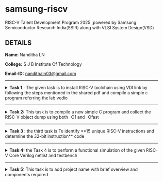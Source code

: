 # samsung-riscv
RISC-V Talent Development Program 2025 ,powered by Samsung Semiconductor Research India(SSIR) along with VLSI System Design(VSD)
## DETAILS
**Name:** Nanditha LN 

**College:** S J B Institute Of Technology 

**Email-ID:** nandithaln03@gmail.com 

-----------------------------------------------------------------------------------------------------------------------------------------------------------

<details>
<summary
>
  <b>Task 1</b> :
  The given task is to install RISC-V toolchain using VDI link by following the steps mentioned in the shared pdf and compile a simple c program referring the lab vedio 
</summary> 

### What is RISC-V Toolchain?
> The RISC-V toolchain comprises the assembler, compiler, linker, and debugger, each playing a critical role in developing and debugging software for RISC-V microcontrollers. Understanding how these components work together empowers developers to write efficient code, leverage existing libraries, and debug their applications effectively. By harnessing the power of the RISC-V toolchain, developers can unlock the full potential of this open-source instruction set architecture.
> 
**1. Compiling a simple C program to find the sum from 1 to n**

![Sum1ton(C lab)](https://github.com/user-attachments/assets/ba20856e-fd95-45c2-9412-59f3a7791c21)

**2. O1 command and object dump**

### What is Object Dump?
>Objdump provides the address, the encoding, and the mnemonics. RISC-V objdump will work on any binary that contains RISC-V code. That includes executables, object files, and shared libraries.
>

Code for O1:

```
$ riscv64-unknown-elf-gcc -O1 -mabi=lp64 -march=rv64i -o sum1ton.o sum1ton.c
$ riscv64-unknown-elf-objdump -d sum1ton.o
```

![Cat command](https://github.com/user-attachments/assets/5118a693-c2ef-4bcb-9e99-ee57b94360ea)

![objdump](https://github.com/user-attachments/assets/8fdb3eba-d04a-49f6-a742-799e6d5f8d6d)

The main section is found in the object dump 

![objdump main section](https://github.com/user-attachments/assets/98b32a57-bf34-4a5d-808e-20ae755f2a8c)

**3. To find object dump using Ofast command**

Code:

```
$ riscv64-unknown-elf-gcc -Ofast -mabi=lp64 -march=rv64i -o sum1ton.o sum1ton.c
$ riscv-unknown-elf-objdump -d sum1ton.o
```
Here d stands for dis assemble 
![objectdump using Ofast](https://github.com/user-attachments/assets/e3e26e37-ff7e-4d3c-847d-c1d508b9d468)
</details>

--------------------------------------------------------------------------------------------------------------------------------------------------

<details>
<summary
>
<b>Task 2:</b> This task is to compile a new simple C program and collect the RISC-V object dump using both -O1 and -Ofast </summary>

Program to find whether the entered number is prime number or not:
```
#include<stdio.h>
int main()
{
  int i,num,temp=0;
  printf("Enter a number");
  scanf("%d",&num);
  for(i=2;i<=num/2;i++)
  {
    if(num%i==0)
    {
     temp++;
     break;
     }
  }
  if(temp==0&&num!=1)
  {
   printf("%d is a prime number\n",num)
  }
  else
  {
   printf("%d is not a prime number\n",num)
  }
  return 0;
}
```
**The related files are attached below**
![prime c and output](https://github.com/user-attachments/assets/3a8c6706-fa53-41d4-ba40-9fc8c0e65a59)

### What is spike command?
>spike command is similar to the ```./a.out``` command where it is used to see the output but spike is used to see output in riscv simulator. The output produced is same as the a.out command.

``` spike pk prime.c```


**To find the ```objdump``` the procedure is similar to the previous task given where we run the program for ```sum1ton.c```**

![output using spike](https://github.com/user-attachments/assets/df091ccd-e227-4504-b2c5-af8cf6beae2c)

![O1](https://github.com/user-attachments/assets/fc5ead42-208e-42ae-b286-993d5cf060ae)

![O1 obj](https://github.com/user-attachments/assets/fb002211-fcb3-452d-8421-80c7249218d4)

![Ofast](https://github.com/user-attachments/assets/cb3cc93b-3282-4a67-9ace-def8613d0277)

![Ofast obj](https://github.com/user-attachments/assets/ec740678-18c0-416f-b4e9-d10a38fc2bdc)

**To find the contents present in the main section or any other section the following code is used where lui stands for ***load upper immediate*****

```
spike -d pk prime.o

```

![load upper immediate](https://github.com/user-attachments/assets/96d1529f-d773-4685-88e6-8a22a20edfd3)
</details>

----------------------------------------------------------------------------------------------------------------------------------------------------------------------------------------------------------------------------------------------------------------------------

<details>
<summary
>
<b>Task 3 : </b> 
the third task is To identify **15 unique RISC-V instructions and determine the 32-bit instruction** code
</summary>

RISC-V (Reduced Instruction Set Computer - Version 5) is an open, free instruction set architecture (ISA) that follows the RISC principles. It was designed to be simple, clean, and extensible, making it suitable for a wide range of computing applications.

**1. Instruction Set**

**Base ISA:** RISC-V has a small, fixed set of base instructions. The simplest one is RV32I, which is a 32-bit integer base ISA. There's also RV64I for 64-bit systems.

**Extensions:** RISC-V is modular, with optional extensions like M (integer multiplication and division), A (atomic instructions), F (single-precision floating point), D (double-precision floating point), etc.

**Custom Extensions:** Users can define their custom extensions while keeping compatibility with the base ISA.


**2. Instruction Formats**

**Fixed-Length:** All instructions are 32 bits long (with some optional 16-bit compressed instructions for efficiency).
Formats: RISC-V has several instruction formats like R-type (Register), I-type (Immediate), S-type (Store), B-type (Branch), U-type (Upper Immediate), and J-type (Jump).

**3. Load/Store Architecture**
RISC-V follows the load/store architecture, meaning that it can only perform arithmetic operations on registers, not directly on memory. Data must first be loaded into registers, manipulated, and then stored back to memory if needed.

**4. Simplicity and Regularity**
Instructions have a consistent format, which simplifies decoding and execution.
There are fewer instructions compared to CISC (Complex Instruction Set Computer) architectures, making RISC-V simpler to implement in hardware.


**5. Advantages of RISC-V**

***Open Standard:*** It's not bound by proprietary rights, making it widely accessible for research, teaching, and industry.

***Scalability:*** Can be used in a wide range of devices from tiny embedded systems to powerful supercomputers.

***Efficiency:*** The simplicity and modularity often lead to better performance and energy efficiency.

**Step 1:** Create prime.o file 

### Why convert the c file to object file?
> The ```gcc``` compiler translates source code to machine code but in object file . The object file is a binary file that contains the machine code for the compiled source code, along with information about external symbols (functions or variables defined in other files).

Code:
```
$ cat prime.c
$ riscv64-unknown-elf-gcc -O1 -mabi=lp64 -march=rv64i -o prime.o prime.c
$ ls -ltr
```

**Step 2:** Get the ```objdump``` for the object file and navigate to the ```main``` section 

Code:
```
$ risvc64-unknown-elf-objdump -d prime.o
```

**Step 3:** Identify the instruction format 

### RISC-V Instruction formats

In RISC-V, an instruction format refers to the layout or structure of an instruction in memory, defining how the binary representation of the instruction is split into various fields. Each field specifies different parts of the operation, like the opcode, registers, immediate values, etc.

RISC-V instructions are fixed-length (32 bits) and follow a few primary formats, each serving a different type of instruction (arithmetic, load/store, branching, etc.).

### Types of Instruction Format 

* **R-Type** - Register type
* **I-Type** - Immediate type
* **S-Type** - Store type
* **B-Type** - Branch type
* **U-Type** - Upper-intermmediate type
* **J-Type** - Jump type

### 1. R-Type/Register type
* Used for arithmetic and logical instructions that operate on registers.

      [funct7 | rs2 | rs1 | funct3 | rd | opcode]
        7bit   5bit  5bit    3bit    5bit  7bit 

   * **funct7:** 7 bits that specify the operation's variant.
   * **rs2:** 5 bits specifying the second source register.
   * **rs1:** 5 bits specifying the first source register.
   * **funct3:** 3 bits specifying the operation (e.g., add, sub, etc.).
   * **rd:** 5 bits specifying the destination register where the result will be stored.
   * **opcode:** 7 bits specifying the operation (e.g., arithmetic operation, logical operation).
     
**Example:** ```add``` instruction adds two registers and stores the result in a third register.

### 2. I-Type/Immediate type 
* Used for operations that involve an immediate value (constant).

      [imm[11:0] | rs1 | funct3 | rd | opcode]
        12bit     5bit   3bit    5bit  7bit

    * **imm[11:0]:** 12 bits immediate value (constant).
    * **rs1:** 5 bits specifying the source register.
    * **funct3:** 3 bits specifying the operation.
    * **rd:** 5 bits specifying the destination register.
    * **opcode:** 7 bits specifying the operation.
      
  **Example:** ```addi``` adds an immediate value to a register.

### 3. S-Type/Store type
  * Used for store instructions that write data from a register to memory.

        [imm[11:5] | rs2 | rs1 | funct3 | imm[4:0] | opcode]
           7bit      5bit   5bit   3bit    5bit       7bit   

     * **imm[11:5]:** 7 bits of the immediate value.
     * **rs2:** 5 bits specifying the source register (data to be stored).
     * **rs1:** 5 bits specifying the base register (address for storing).
     * **funct3:** 3 bits specifying the store operation.
     * **imm[4:0]:** 5 bits of the immediate value.
     * **opcode:** 7 bits specifying the store instruction.

Example: ```sw``` stores a word (32 bits) from a register to memory.

 ### 4. B-Type/Branch type 
  * Used for conditional branch instructions.
 
        [imm[12] | imm[10:5] | rs2 | rs1 | funct3 | imm[4:1] | imm[11] | opcode]

      * **imm:** 12 bits immediate value that represents the offset for the branch.
      * **rs2:** 5 bits specifying the second register (used for comparison).
      * **rs1:** 5 bits specifying the first register (used for comparison).
      * **funct3:** 3 bits specifying the branch condition (e.g., equal, not equal).
      * **opcode:** 7 bits specifying the branch instruction.
        
**Example:** ```beq``` branches if two registers are equal.

### 5. U-Type/Upper-immediate type
* Used for instructions that need a large immediate value (used for loading constants).

       [imm[31:12] | rd | opcode]

  * **imm[31:12]:** 20 bits of the immediate value (upper part of the immediate).
  * **rd:** 5 bits specifying the destination register.
  * **opcode:** 7 bits specifying the operation.
    
**Example:** ```lui``` loads an immediate value into the upper 20 bits of a register.

### 6. J-Type/Jump type
* Used for jump instructions that use a large offset.

       [imm[20] | imm[10:1] | imm[11] | imm[19:12] | rd | opcode]

    * **imm:** 21 bits immediate value that specifies the jump target.
    * **rd:** 5 bits (usually unused in jump instructions).
    * **opcode:** 7 bits specifying the jump operation.

***Example:** ```jal``` performs a jump and link.


### **1. `addi` - Add Immediate** (for initializing `temp = 0`)
- **Format Type**: **I-type**
  - **Explanation**: The `addi` instruction adds an immediate value to a register.
- **32-bit Binary**:  
  `000000000000 | 00000 | 000 | 01000 | 0010011`
  - This corresponds to `addi x8, x0, 0`.

### **2. `lw` - Load Word** (loading `num` from memory)
- **Format Type**: **I-type**
  - **Explanation**: Loads a word from memory into a register.
- **32-bit Binary**:  
  `000000000000 | 00000 | 010 | 00001 | 0000011`
  - This corresponds to `lw x1, 0(x0)` (assuming `num` is stored at address 0).

### **3. `addi` - Add Immediate** (setting loop index `i = 2`)
- **Format Type**: **I-type**
  - **Explanation**: Adds immediate value to the register for the loop variable `i = 2`.
- **32-bit Binary**:  
  `000000000010 | 00000 | 000 | 00010 | 0010011`
  - This corresponds to `addi x2, x0, 2`.

### **4. `div` - Division** (for `num / 2` in the for loop)
- **Format Type**: **R-type**
  - **Explanation**: Divides the contents of two registers (`num` and `2`).
- **32-bit Binary**:  
  `0000001 | 00001 | 00010 | 000 | 0110011`
  - This corresponds to `div x3, x1, x2`.

### **5. `blt` - Branch if Less Than** (for checking if `i <= num / 2`)
- **Format Type**: **B-type**
  - **Explanation**: Branches if `x3 < x2`, checking loop condition.
- **32-bit Binary**:  
  `0000000 | 00010 | 00001 | 100 | 0000000 | 0000 | 0 | 1100011`
  - This corresponds to `blt x3, x2, end_loop`.

### **6. `rem` - Remainder** (for `num % i`)
- **Format Type**: **R-type**
  - **Explanation**: Computes the remainder when dividing `num` by `i`.
- **32-bit Binary**:  
  `0000001 | 00001 | 00010 | 100 | 0110011`
  - This corresponds to `rem x4, x1, x2`.

### **7. `beq` - Branch if Equal** (for `num % i == 0`)
- **Format Type**: **B-type**
  - **Explanation**: Branches if `x4 == x0`, i.e., when `num % i == 0`.
- **32-bit Binary**:  
  `0000000 | 00000 | 00001 | 000 | 0000000 | 0000 | 0 | 1100011`
  - This corresponds to `beq x4, x0, next`.

### **8. `addi` - Add Immediate** (for `temp++`)
- **Format Type**: **I-type**
  - **Explanation**: Adds immediate value to `temp` (incrementing it).
- **32-bit Binary**:  
  `000000000001 | 01000 | 000 | 00101 | 0010011`
  - This corresponds to `addi x5, x8, 1`.

### **9. `bne` - Branch if Not Equal** (for checking if `temp != 0`)
- **Format Type**: **B-type**
  - **Explanation**: Branches if `temp != 0`.
- **32-bit Binary**:  
  `0000000 | 00001 | 00001 | 001 | 0000010 | 0000 | 0 | 1100011`
  - This corresponds to `bne x5, x0, prime_not_prime`.

### **10. `jal` - Jump and Link** (for prime check: jump to print "prime")
- **Format Type**: **J-type**
  - **Explanation**: Jumps to a specified address and saves the return address in a register.
- **32-bit Binary**:  
  `000000000000 | 00010 | 0110111`
  - This corresponds to `jal x2, print_prime`.

### **11. `addi` - Add Immediate** (return 0, `temp = 0`)
- **Format Type**: **I-type**
  - **Explanation**: Add immediate value to register for the return value.
- **32-bit Binary**:  
  `000000000000 | 00000 | 000 | 01010 | 0010011`
  - This corresponds to `addi x10, x0, 0`.

### **12. `sw` - Store Word** (store the value of `num` for printing)
- **Format Type**: **S-type**
  - **Explanation**: Stores a word from a register to memory.
- **32-bit Binary**:  
  `0000000 | 00011 | 00001 | 010 | 00000 | 0100011`
  - This corresponds to `sw x1, 0(x3)`.

### **13. `lui` - Load Upper Immediate** (set up `x2` register with high immediate value)
- **Format Type**: **U-type**
  - **Explanation**: Loads a 20-bit immediate into the upper 20 bits of a register.
- **32-bit Binary**:  
  `000000000000 | 00010 | 0110111`
  - This corresponds to `lui x2, 0`.

### **14. `xori` - Exclusive OR Immediate** (for bitwise manipulation, if applicable)
- **Format Type**: **I-type**
  - **Explanation**: Performs bitwise XOR between a register and an immediate value.
- **32-bit Binary**:  
  `000000000000 | 00001 | 100 | 00010 | 0010011`
  - This corresponds to `xori x2, x1, 0`.

### **15. `and` - Bitwise AND** (for masking or setting flags)
- **Format Type**: **R-type**
  - **Explanation**: Performs a bitwise AND operation between two registers.
- **32-bit Binary**:  
  `00001 | 00010 | 00000 | 00000 | 0110011`
  - This corresponds to `and x2, x3, x0`.
</details>

------------------------------------------------------------------------------------------

<details>
<summary
>
<b>Task 4:</b> 
the Task 4 is to perform a functional simulation of the given RISC-V Core Verilog netlist and testbench 
</summary>


**Step 1:**
   * To download the Verilog netlist and test bench from the reference GitHub repository https://github.com/vinayrayapati/rv32i
   * We are downloading the file because the designing of RISC-V architecture and writing its testbench is not a part of this internship.

 **Step 2:**
  * Install the suitable simulation tool that is ```iverilog``` and ```gtkwave```
  * To install them use the foloowing command
    ```
    $ istall apt iverilog
    $ install apt gtkwave
    ```
    **Step 3:**
     * To run and simulate use the foloowing command
       ```
       $ iverilog -o iiitb_rv32i iiitb_rv32i.v iiitb_rv32i_tb.v
       ```
     * This will create the vcd file

**Step 4:**
 * To see the waveform in gtkwave use the following command use the vcd file created earlier
   ```
   $ gtkwave iiitb_rv32i.vcd
   ```

**Step 5:**
 * Analyze the output waveform.
 * The bit pattern will not match the instruction found in Task 3
 * **O1 ≠ O2**

**1. ```Add R6, R2, R1```**

 *  A=1
 *  B=2
 *  The out put is 3 as the command ```Add``` adds the given inputs
 *  32 bit --> 02208300
   
![Add](https://github.com/user-attachments/assets/0818f8d0-3744-4469-81f3-50d591093e30)

 **2. ```ADDI R12, R4, 5```**

  * A=4
  * B=5
  * Output is 9 it adds the number with the immediate value
  * 32 bit --> 00520600
 
 ![addi](https://github.com/user-attachments/assets/65a51888-7f63-4829-95cb-9bf7c4d98ca7)

 **3.```AND R8, R1, R3```**

 * A=3
 * B=1
 * Output is 1 [ 3&1 = 1]
 * 32 bit --> 0230A400

 ![and](https://github.com/user-attachments/assets/1e7dd2e2-f149-4a65-b929-364efcb4f6c0)

 **4.```BEQ R0, R0, 15```**

 * Value stored= 0
 * incremented by 15=25
 * 32 bit --> 00F0002
 
![beq](https://github.com/user-attachments/assets/0bc9f531-5edb-4e94-b3e8-a83bd44e3674)

**5.```BNE R0, R1, 20```**

 * Checks both the value stored
 * if not equal increments by 20 = 46
 * 32 bit --> 01409002

![bne](https://github.com/user-attachments/assets/0ea6f2f1-f145-43a7-9596-c2a37e82e720)

**6.```OR R9, R2, R5```**

 * A=2
 * B=5
 * Output is 7
 * 32 bit --> 02513480

![or](https://github.com/user-attachments/assets/8b569d45-f71b-496a-a91e-9f8293bf964f)

**7.```SLL R15, R1, R2```**

 * The output is 4
 * this operator shifts 1 as the value is 2 001 is shifted to 100
 * 32 bit --> 2131843

![sll](https://github.com/user-attachments/assets/34e2e0fc-2639-4aa8-9685-5b45a66f2823)

**8.```SLT R1, R2, R4```**

 * Compares the stored value if true 1 else 0
 * 2 and 4 -- 2 < 4 hence 1
 * 32 bit --> 02415580

![slt](https://github.com/user-attachments/assets/2c58ca8d-3f57-457b-8f59-fc5d2683d6d2)

**9.```SUB R7, R1, R2```**

 * This operator or intsruction substracts the 2 stored value
 * A=1
 * B=2
 * A-B = 1-2 = -1
 * 32 bit --> 02209380
 
![sub](https://github.com/user-attachments/assets/ea0531eb-3a77-4cc5-9764-65b4d31c7c32)

**10.```XOR R10, R1, R4```**

 * It performs bitwise XOR function
 * A=1
 * B=5
 * output is 5
 * 32 bit --> 0240C500

![xor](https://github.com/user-attachments/assets/235de2a8-3f3f-446e-a00c-a4550e36ded7)
</details>

------------------------------------------------------------------------------------------

<details>
<summary
>
<b>Task 5:</b>
 This task is to add project name with brief overview and components required 
</summary>
    
### Overview

This project adds a 16x2 LCD display to the digital lock system to show user-friendly messages. The system accepts input via push buttons to form a "password," compares it with a predefined code, and provides feedback on the LCD. If the password is correct, an LED or buzzer activates to indicate success. If incorrect, an error message appears, and the lock remains closed.


### Components required 

 * VSDSquadron Board: The RISC-V-based development board for running the code.
 * 16x2 LCD Display: To display messages like "Enter Password" or "Access Denied."
 * Push Buttons (3 or more): Used for entering the password.
 * Resistors:
     * Pull-up resistors for the push buttons.
     * 220-ohm resistors for LEDs.
 * LEDs:
   * One LED to indicate "Unlock."
   * Optionally, another LED for "Lock."
 * Buzzer (optional): Provides an audible alert on success.
 * Potentiometer (10k ohm): Adjusts the LCD screen's contrast.
 * Wires and Breadboard: For connections.

### Circuit Connection For Digital Lock System

  * Connect one terminal of each button to a GPIO pin
  * The other terminal of each button connects to GND.
  * Add pull-up resistors (10k ohm) to each GPIO pin to ensure stable input readings.
  * Unlock LED:
      * Connect the positive leg (anode) to GPIO_5.
      * Connect the negative leg (cathode) to GND through a 220-ohm resistor.
  * Connect the I2C module's:
       * SCL → GPIO_8
       * SDA → GPIO_9
       * VCC → 5V
       * GND → GND

### Pinout diagram 

   | **Component**        | **GPIO Pin**     | **Description**                   |
|----------------------|------------------|-----------------------------------|
| **Button 1**         | GPIO_0           | Input for first digit (Button 1)  |
| **Button 2**         | GPIO_1           | Input for second digit (Button 2) |
| **Button 3**         | GPIO_2           | Input for third digit (Button 3)  |
| **Lock LED**         | GPIO_5           | LED lights up when password is incorrect |
| **Buzzer**           | GPIO_7           | Provides sound feedback for correct password |
| **LCD SDA (Data)**   | GPIO_8           | I2C data line for LCD             |
| **LCD SCL (Clock)**  | GPIO_9           | I2C clock line for LCD            |
| **VCC**              | VCC (3.3V or 5V) | Power supply for components       |
| **GND**              | GND              | Ground connection for components |


</details>




